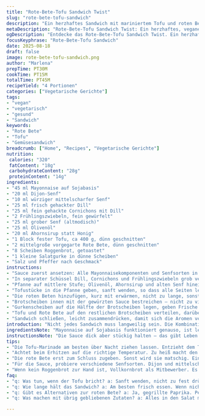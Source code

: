 ```yaml
---
title: "Rote-Bete-Tofu Sandwich Twist"
slug: "rote-bete-tofu-sandwich"
description: "Ein herzhaftes Sandwich mit mariniertem Tofu und roten Beten auf knusprigem Roggenbrot. Eine pikant-honigsüße Mischung aus Senfvariationen, frischem Dill und scharfen Cornichons, ergänzt durch knackige Gurkenscheiben. Variationen mit gebratenem Tempeh oder gerösteter Aubergine möglich. Perfekt für Vegetarier und frei von Nüssen und Milchprodukten."
metaDescription: "Rote-Bete-Tofu Sandwich Twist: Ein herzhaftes, veganes Sandwich mit knusprigem Roggenbrot und würziger Sauce. Perfekt für Vegetarier."
ogDescription: "Entdecke das Rote-Bete-Tofu Sandwich Twist. Ein herzhaftes, veganes Geschmackserlebnis auf knusprigem Roggenbrot."
focusKeyphrase: "Rote-Bete-Tofu Sandwich"
date: 2025-08-18
draft: false
image: rote-bete-tofu-sandwich.png
author: "Marlena"
prepTime: PT30M
cookTime: PT15M
totalTime: PT45M
recipeYield: "4 Portionen"
categories: ["Vegetarische Gerichte"]
tags:
- "vegan"
- "vegetarisch"
- "gesund"
- "Sandwich"
keywords:
- "Rote Bete"
- "Tofu"
- "Gemüsesandwich"
breadcrumb: ["Home", "Recipes", "Vegetarische Gerichte"]
nutrition: 
 calories: "320"
 fatContent: "18g"
 carbohydrateContent: "28g"
 proteinContent: "14g"
ingredients:
- "45 ml Mayonnaise auf Sojabasis"
- "20 ml Dijon-Senf"
- "10 ml würziger mittelscharfer Senf"
- "25 ml frisch gehackter Dill"
- "25 ml fein gehackte Cornichons mit Dill"
- "2 Frühlingszwiebeln, fein gewürfelt"
- "25 ml grober Senf (altmodisch)"
- "25 ml Olivenöl"
- "20 ml Ahornsirup statt Honig"
- "1 Block fester Tofu, ca 400 g, dünn geschnitten"
- "2 mittelgroße vorgegarte Rote Bete, dünn geschnitten"
- "8 Scheiben Roggenbrot, getoastet"
- "1 kleine Salatgurke in dünne Scheiben"
- "Salz und Pfeffer nach Geschmack"
instructions:
- "Sauce zuerst ansetzen: Alle Mayonnaisekomponenten und Senfsorten in einer Schüssel grob verrühren, nicht zu fein, das gibt Textur; in die Kälte stellen."
- "In separater Schüssel Dill, Cornichons und Frühlingszwiebeln grob vermengen, das wird spätere Geschmacksexplosion; kurz beiseite legen."
- "Pfanne auf mittlere Stufe; Olivenöl, Ahornsirup und alten Senf hineingeben, erwärmen bis kleine Bläschen an Rand entstehen, nicht heiß werden lassen, sonst verbrennt der Ahornsirup."
- "Tofustücke in die Pfanne geben, sanft wenden, so dass alle Seiten leicht mit der Marinade überzogen sind; Wärme reduzieren sobald Tofu anfängt, rosa zu werden – der Trick: Farbe muss leicht schimmern, nicht komplett durchgegart."
- "Die roten Beten hinzufügen, kurz mit erwärmen, nicht zu lange, sonst verlieren sie ihre feste Struktur; etwa 3-4 Minuten, bis Dampf aufsteigt und alles warm ist."
- "Brotscheiben innen mit der gewürzten Sauce bestreichen – nicht zu viel, sonst wird’s matschig, lieber dünner Auftrag."
- "Gurkenscheiben auf die Hälfte der Brotscheiben legen, geben Frische und Knack."
- "Tofu und Rote Bete auf den restlichen Brotscheiben verteilen, darüber die Dill-Cornichon-Frühlingszwiebel-Mischung geben. Alle Streusel wirken wie kleine Geschmackskicks."
- "Sandwich schließen, leicht zusammendrücken, damit sich die Aromen verbinden; sofort servieren oder in Backpapier einschlagen für unterwegs."
introduction: "Nicht jedes Sandwich muss langweilig sein. Die Kombination aus roter Bete und Tofu klingt rustikal, doch mit der richtigen scharf-honigen Marinade, knackigem Dill und säuerlichen Cornichons entwickelt das Ganze echten Charakter. Der Roggenbrotgetoast gibt Stabilität und eine leicht herbe Note, die Tradition und Frische verbindet. Ich habe dabei gelernt, dass der Temperaturregler beim Erhitzen enorm wichtig ist – Tofu darf nicht hart werden, und die rote Bete soll ihre Textur bewahren. Außerdem ersetzte ich Honig durch Ahornsirup, was veganer und geschmacklich milder ausfällt, mit einer leichten Karamellnote. Einmal ausprobiert, gehst du ungern zurück."
ingredientsNote: "Mayonnaise auf Sojabasis funktioniert genauso, ist leichter und milchfrei, kann aber je nach Marke variieren - also probieren und eventuell nachschärfen mit Senf. Dijon-Senf und der mittelscharfe Senf bringen unterschiedliche Schärfegrade, so bleibt die Sauce spannend. Grober Senf sorgt für Textur und rustikalen Biss. Statt Cornichons passen auch fein gehackte Kapern für eine salzige Variante. Frühlingszwiebeln geben Frische, können aber durch Schalotten ersetzt werden, die milder sind. Wer kein Tofu mag, nimmt Tempeh oder Auberginenscheiben – vorher gut pressen oder rösten, sonst sind sie zu weich. Rote Bete sollte vorgegart sein, sonst dauert es zu lange und das Sandwich wird matschig. Beim Brot ist Roggenbrot optimal wegen seiner Säure, neben Vollkornbrot auch gut. Gurken rundet das Ganze mit Knack ab, alternativ passt eine milde Paprika."
instructionsNote: "Die Sauce dick aber stückig halten — das gibt Leben auf der Zunge. Beim Erhitzen von Tofu nie zu heiß, sonst verliert er seine cremige Textur. Gleichmäßiges Wenden ohne zu viel Druck, damit die Marinade haftet. Rote Bete erst kurz vor Schluss dazugeben, sonst matschig. Beim Brot sollte man auf die Toastfarbe achten – leicht braun, nicht schwarz, für die richtige Knusprigkeit und Biss. Die Gurkenscheiben dünn, sonst stören sie die Balance. Dillmix unbedingt frisch machen, eingefrorener Dill geht unter und bringt keine Frische. Beim Zusammenbauen kommt die Geschmackschichtung – erst Sauce, dann Gurke, dann der warme Tofu mit roter Bete und zuletzt die frischen Kräutermischung - das sorgt für Textur- und Temperaturkontrast. Sandwich nicht zu lange stehen lassen, sonst weicht das Brot auf. In Backpapier einschlagen, dann überlebt der Snack bis zur Mittagspause."
tips:
- "Die Tofu-Marinade am besten über Nacht ziehen lassen. Entzieht dem Tofu Aromen, macht ihn geschmackvoller. Wenn Zeit fehlt, Marinade nur eine Stunde einziehen lassen. Aber je länger, desto besser."
- "Achtet beim Erhitzen auf die richtige Temperatur. Zu heiß macht den Tofu trocken. Mittelhitze, sanft wenden, ungefähr 3-4 Minuten je Seite. Der Tofu wird goldbraun. Und die Farbe ist wichtig."
- "Die rote Bete erst zum Schluss zugeben. Sonst wird sie matschig. Einfach einfühlen, die richtige Konsistenz bleibt erhalten wenn kurz erhitzt. So bleibt der Biss vorhanden."
- "Für die Sauce, probiere verschiedene Senfsorten. Dijon und mittelscharfer senf bringen Zing. Rücksicht auf Abstimmung mit Mayo. Einige mögen es schärfer, andere milder, also spiele etwas."
- "Wenn kein Roggenbrot zur Hand ist, Vollkornbrot als Mitbewerber. Es ist nahrhaft. Oder probiere ein gutes Sauerteigbrot. Die Kombination mit den Aromen bleibt wichtig."
faq:
- "q: Was tun, wenn der Tofu bricht? a: Sanft wenden, nicht zu fest drücken. Vor dem Schneiden gut abtropfen. Alte Nähe nur leicht drücken, um die Konsistenz zu erhalten."
- "q: Wie lange hält das Sandwich? a: Am besten frisch essen. Wenn nicht, dicht einpacken, dann bleibt das Brot knusprig. Nicht länger als 2 Tage im Kühlschrank."
- "q: Gibt es Alternativen zur roten Bete? a: Ja, gegrillte Paprika. Perfekt angenehm, nur die Textur ändert sich. Alternativ Zucchini, gut einstellen beim Erhitzen."
- "q: Was machen mit übrig gebliebenen Zutaten? a: Alles in den Salat mischen. Gut zu verwenden. Auch die Sauce passt gut zu anderen Snacks."

---
```

